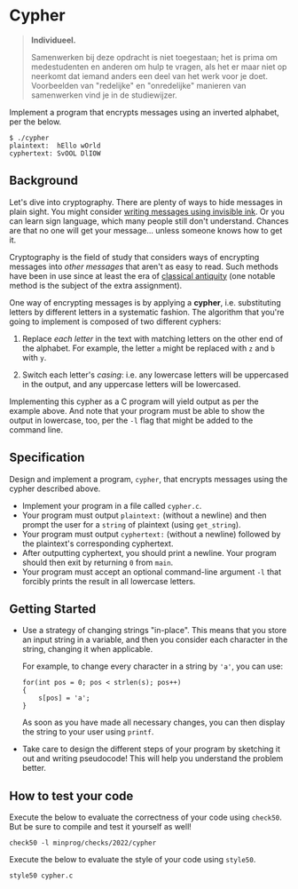 # Cypher

> **Individueel.**
>
> Samenwerken bij deze opdracht is niet toegestaan; het is prima om medestudenten en anderen om hulp te vragen, als het er maar niet op neerkomt dat iemand anders een deel van het werk voor je doet. Voorbeelden van "redelijke" en "onredelijke" manieren van samenwerken vind je in de studiewijzer.

Implement a program that encrypts messages using an inverted alphabet, per the below.

    $ ./cypher
    plaintext:  hEllo wOrld
    cyphertext: SvOOL DlIOW

## Background

Let's dive into cryptography. There are plenty of ways to hide messages in plain sight. You might consider [writing messages using invisible ink](https://en.wikipedia.org/wiki/Invisible_ink). Or you can learn sign language, which many people still don't understand. Chances are that no one will get your message... unless someone knows how to get it.

Cryptography is the field of study that considers ways of encrypting messages into _other messages_ that aren't as easy to read. Such methods have been in use since at least the era of [classical antiquity](https://en.wikipedia.org/wiki/History_of_cryptography) (one notable method is the subject of the extra assignment).

One way of encrypting messages is by applying a **cypher**, i.e. substituting letters by different letters in a systematic fashion. The algorithm that you're going to implement is composed of two different cyphers:

1. Replace _each letter_ in the text with matching letters on the other end of the alphabet. For example, the letter `a` might be replaced with `z` and `b` with `y`.

2. Switch each letter's _casing_: i.e. any lowercase letters will be uppercased in the output, and any uppercase letters will be lowercased.

Implementing this cypher as a C program will yield output as per the example above. And note that your program must be able to show the output in lowercase, too, per the `-l` flag that might be added to the command line.

## Specification

Design and implement a program, `cypher`, that encrypts messages using the cypher described above.

- Implement your program in a file called `cypher.c`.
- Your program must output `plaintext:` (without a newline) and then prompt the user for a `string` of plaintext (using `get_string`).
- Your program must output `cyphertext:` (without a newline) followed by the plaintext's corresponding cyphertext.
- After outputting cyphertext, you should print a newline. Your program should then exit by returning `0` from `main`.
- Your program must accept an optional command-line argument `-l` that forcibly prints the result in all lowercase letters.

## Getting Started

- Use a strategy of changing strings "in-place". This means that you store an input string in a variable, and then you consider each character in the string, changing it when applicable.

  For example, to change every character in a string by `'a'`, you can use:

      for(int pos = 0; pos < strlen(s); pos++)
      {
          s[pos] = 'a';
      }

  As soon as you have made all necessary changes, you can then display the string to your user using `printf`.

- Take care to design the different steps of your program by sketching it out and writing pseudocode! This will help you understand the problem better.

## How to test your code

Execute the below to evaluate the correctness of your code using `check50`. But be sure to compile and test it yourself as well!

    check50 -l minprog/checks/2022/cypher

Execute the below to evaluate the style of your code using `style50`.

    style50 cypher.c
